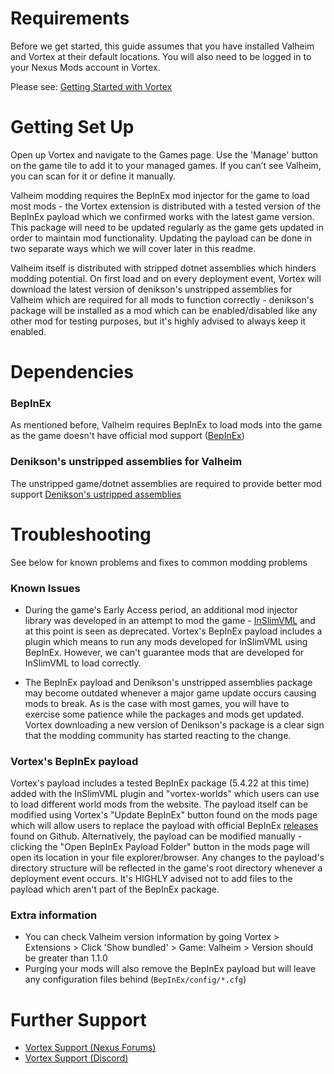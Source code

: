 # Requirements

Before we get started, this guide assumes that you have installed Valheim and Vortex at their default locations. You will also need to be logged in to your Nexus Mods account in Vortex.

Please see: [Getting Started with Vortex](/en/vortex/users/getting-started)

# Getting Set Up

Open up Vortex and navigate to the Games page. Use the 'Manage' button on the game tile to add it to your managed games. If you can’t see Valheim, you can scan for it or define it manually.

Valheim modding requires the BepInEx mod injector for the game to load most mods - the Vortex extension is distributed with a tested version of the BepInEx payload which we confirmed works with
the latest game version. This package will need to be updated regularly as the game gets updated in order to maintain mod functionality. Updating the payload can be done in two separate ways which
we will cover later in this readme.

Valheim itself is distributed with stripped dotnet assemblies which hinders modding potential. On first load and on every deployment event, Vortex will download the latest version of denikson's
unstripped assemblies for Valheim which are required for all mods to function correctly - denikson's package will be installed as a mod which can be enabled/disabled like any other mod for testing purposes,
but it's highly advised to always keep it enabled.

# Dependencies

### BepInEx

As mentioned before, Valheim requires BepInEx to load mods into the game as the game doesn't have official mod support ([BepInEx](https://github.com/BepInEx/BepInEx))

### Denikson's unstripped assemblies for Valheim

The unstripped game/dotnet assemblies are required to provide better mod support [Denikson's ustripped assemblies](https://valheim.thunderstore.io/package/denikson/BepInExPack_Valheim/)

# Troubleshooting

See below for known problems and fixes to common modding problems

### Known Issues

* During the game's Early Access period, an additional mod injector library was developed in an attempt to mod the game - [InSlimVML](https://github.com/PJninja/InSlimVML) and at this point is seen as deprecated. Vortex's BepInEx payload includes a plugin which means to run any mods developed for InSlimVML using BepInEx. However, we can't guarantee mods that are developed for InSlimVML to load correctly.

* The BepInEx payload and Denikson's unstripped assemblies package may become outdated whenever a major game update occurs causing mods to break. As is the case with most games, you will have to exercise some patience while the packages and mods get updated. Vortex downloading a new version of Denikson's package is a clear sign that the modding community has started reacting to the change.

### Vortex's BepInEx payload

Vortex's payload includes a tested BepInEx package (5.4.22 at this time) added with the InSlimVML plugin and "vortex-worlds" which users can use to load different world mods from the website. The payload itself can be modified using Vortex's "Update BepInEx" button found on the mods page which will allow users to replace the payload with official BepInEx [releases](https://github.com/BepInEx/BepInEx/releases) found on Github.
Alternatively, the payload can be modified manually - clicking the "Open BepInEx Payload Folder" button in the mods page will open its location in your file explorer/browser. Any changes to the payload's directory structure will be reflected in the game's root directory whenever a deployment event occurs. It's HIGHLY advised not to add files to the payload which aren't part of the BepInEx package.

### Extra information
* You can check Valheim version information by going Vortex > Extensions > Click 'Show bundled' > Game: Valheim > Version should be greater than 1.1.0
* Purging your mods will also remove the BepInEx payload but will leave any configuration files behind (`BepInEx/config/*.cfg`)

# Further Support

* [Vortex Support (Nexus Forums) ](https://forums.nexusmods.com/index.php?/forum/4306-vortex-support/)
* [Vortex Support (Discord)](https://discord.com/channels/215154001799413770/408252140533055499)
